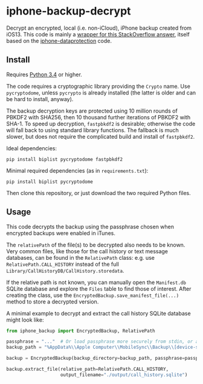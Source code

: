 # iphone-backup-decrypt

Decrypt an encrypted, local (i.e. non-iCloud), iPhone backup created from iOS13.
This code is mainly a [wrapper for this StackOverflow answer](https://stackoverflow.com/a/13793043),
itself based on the [iphone-dataprotection](https://code.google.com/p/iphone-dataprotection/) code.

## Install

Requires [Python 3.4](https://www.python.org/) or higher.

The code requires a cryptographic library providing the `Crypto` name. 
Use `pycryptodome`, unless `pycrypto` is already installed (the latter is older and can be hard to install, anyway).

The backup decryption keys are protected using 10 million rounds of PBKDF2 with SHA256, then 10 thousand further iterations of PBKDF2 with SHA-1.
To speed up decryption, `fastpbkdf2` is desirable; otherwise the code will fall back to using standard library functions.
The fallback is much slower, but does not require the complicated build and install of `fastpbkdf2`.

Ideal dependencies:
```shell script
pip install biplist pycryptodome fastpbkdf2
```

Minimal required dependencies (as in `requirements.txt`):
```shell script
pip install biplist pycryptodome
```

Then clone this repository, or just download the two required Python files.

## Usage

This code decrypts the backup using the passphrase chosen when encrypted backups were enabled in iTunes.

The `relativePath` of the file(s) to be decrypted also needs to be known.
Very common files, like those for the call history or text message databases, can be found in the `RelativePath` class: e.g. use `RelativePath.CALL_HISTORY` instead of the full `Library/CallHistoryDB/CallHistory.storedata`.

If the relative path is not known, you can manually open the `Manifest.db` SQLite database and explore the `Files` table to find those of interest.
After creating the class, use the `EncryptedBackup.save_manifest_file(...)` method to store a decrypted version.

A minimal example to decrypt and extract the call history SQLite database might look like:
```python
from iphone_backup import EncryptedBackup, RelativePath

passphrase = "..."  # Or load passphrase more securely from stdin, or a file, etc.
backup_path = "%AppData%\\Apple Computer\\MobileSync\\Backup\\[device-specific-hash]"

backup = EncryptedBackup(backup_directory=backup_path, passphrase=passphrase)

backup.extract_file(relative_path=RelativePath.CALL_HISTORY, 
                    output_filename="./output/call_history.sqlite")
```